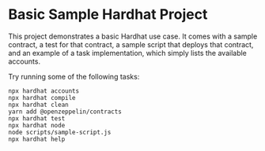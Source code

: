 # Basic Sample Hardhat Project

This project demonstrates a basic Hardhat use case. It comes with a sample contract, a test for that contract, a sample script that deploys that contract, and an example of a task implementation, which simply lists the available accounts.

Try running some of the following tasks:

```shell
npx hardhat accounts
npx hardhat compile
npx hardhat clean
yarn add @openzeppelin/contracts
npx hardhat test
npx hardhat node
node scripts/sample-script.js
npx hardhat help
```
